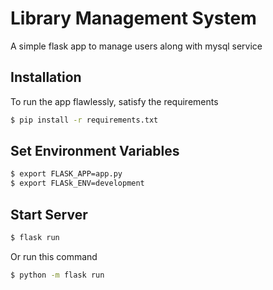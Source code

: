 # Library Management System

A simple flask app to manage users along with mysql service

## Installation

To run the app flawlessly, satisfy the requirements

```bash
$ pip install -r requirements.txt
```

## Set Environment Variables

```bash
$ export FLASK_APP=app.py
$ export FLASk_ENV=development
```

## Start Server

```bash
$ flask run
```

Or run this command

```bash
$ python -m flask run
```

